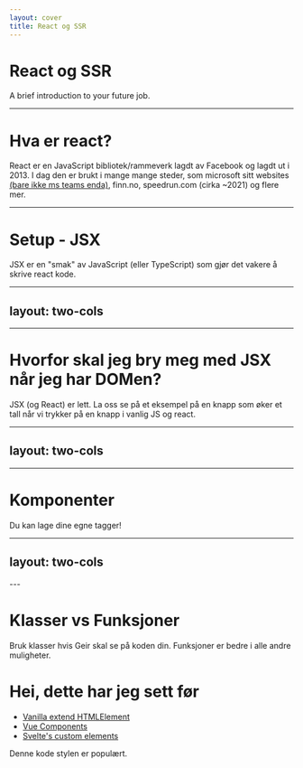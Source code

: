 ```yaml
---
layout: cover
title: React og SSR
---
```


# React og SSR
A brief introduction to your future job.

---

# Hva er react?

React er en JavaScript bibliotek/rammeverk lagdt av Facebook og lagdt ut i 2013. I dag den er brukt i mange mange steder, som microsoft sitt websites [(bare ikke ms teams enda)](https://twitter.com/rishmsft/status/1408085784016539653), finn.no, speedrun.com (cirka ~2021) og flere mer.

---

# Setup - JSX
JSX er en "smak" av JavaScript (eller TypeScript) som gjør det vakere å skrive react kode. 

<!--
Først trenger du en "kompilator" fra JSX til vanlig JavaScript. Jeg skrev min egen [liten skript](../compiler.ts) med [deno](https://deno.land) og [swc](https://deno.land/x/swc), men vanlig vis skal du se mange kompilatorer, som webpack, babel, eller TypeScript (som deno bruker hvis `--no-check` er **ikke** brukt, eller så bruker den swc som er en rust ting blah blah ikke viktig)

JSX sitt mål er å få dine visuele og logikk regler sammen i et fil. Den bruker XML (eller HTML) syntax i JavaScript for å gjøre det veldig lett å forstå. 

Det er best forklært med en eksempel. 
-->

---
layout: two-cols
---

<template v-slot:default>

- JSX

```jsx {all|4-10}
/** @jsx h */
import { h, render } from "https://esm.sh/preact";

function Index() {
  return (
    <p id="msg">
      Hello, world!
    </p>
  );
}

render(<Index />, document.getElementById("react"));
```
</template>
<template v-slot:right>

- Vanilla

```js {all|3-9}
import { h, render } from "https://esm.sh/preact";

function Index() {
  return (
    h("p", {
      id: "msg",
    }, "Hello, world!")
  );
}

render(h(Index, null), document.getElementById("react"));
```
</template>

---

# Hvorfor skal jeg bry meg med JSX når jeg har DOMen?

JSX (og React) er lett. La oss se på et eksempel på en knapp som øker et tall når vi trykker på en knapp i vanlig JS og react.

---
layout: two-cols
---

<template v-slot:default>

- React

```jsx
/**
 * @jsx h
 * @jsxFrag Fragment
 */
import { Fragment, h, render } from "https://esm.sh/preact";
import { useState } from "https://esm.sh/preact/hooks";

function Index() {
  const [number, setNumber] = useState(0);
  return (
    <>
      <p>
        Hello, world!
        <br />
        {number}
      </p>
      <button onClick={() => setNumber(number + 1)}>
        Click me
      </button>
    </>
  );
}

render(<Index />, document.getElementById("react"));
```
</template>
<template v-slot:right>

- Vanlilla

```js
let number = 0;
const numberEl = document.createElement("p");
const buttonEl = document.createElement("button");
const targetEl = document.getElementById("vanilla");

numberEl.innerText = number;
buttonEl.onclick = () => numberEl.innerText = ++number;
buttonEl.innerText = "Press me!";
targetEl.innerHTML = `Hello, world`;

targetEl.appendChild(numberEl);
targetEl.appendChild(buttonEl);
```
</template>

<!--
Her fra skal eksempler bare øke i komplessitet, med bruk av react hooks, som `useEffect` som lar deg kjøre funksjoner når variabler endrer, ting som er mulig i vanilla JS, men da må du gjenoppfinne hjulet når det kommer om event handling.
-->

---

# Komponenter
Du kan lage dine egne tagger!

---
layout: two-cols
---

<template v-slot:default>


```tsx
/**
 * @jsx h
 * @jsxFrag Fragment
 */
import { Component, Fragment, h, render } from "https://esm.sh/preact";
import { useState } from "https://esm.sh/preact/hooks";

class Counter extends Component {
  constructor() {
    super();
    this.state = { number: 0 };
  }

  onClick() {
    this.setState({ number: this.state.number + 1 });
  }

  render() {
    return (
      <div>
        {number}
        <button onInput={this.onClick}>Click me!</button>
      </div>
    );
  }
}
```

</template>

<template v-slot:right>


```tsx
function Hello() {
  return (
    <h1>
      Hello, world!
    </h1>
  );
}

function Index() {
  return (
    <>
      <Hello />
      <Counter />
    </>
  );
}

render(<Index />, document.body);

```

</template>
---

# Klasser vs Funksjoner

Bruk klasser hvis Geir skal se på koden din.
Funksjoner er bedre i alle andre muligheter.

# Hei, dette har jeg sett før 

- [Vanilla extend HTMLElement](https://github.com/tc39/proposal-class-fields)
- [Vue Components](https://vuejs.org/v2/guide/#Composing-with-Components)
- [Svelte's custom elements](https://svelte.dev/docs#Custom_element_API)

Denne kode stylen er populært.
